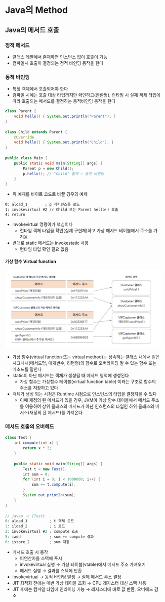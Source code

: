 # Java의 Method

## Java의 메서드 호출

### 정적 메서드

- 클래스 레벨에서 존재하면 인스턴스 없이 호출이 가능
- 컴파일시 호출이 결정되는 정적 바인딩 동작을 한다

### 동적 바인딩

- 특정 객체에서 호출되어야 한다
- 컴파일 시에는 호출 대상 타입까지만 확인하고(반환형), 런타임 시 실제 객체 타입에 따라 호출되는 메서드를 결정하는 동적바인딩 동작을 한다
```java
class Parent {
    void hello() { System.out.println("Parent"); }
}

class Child extends Parent {
    @Override
    void hello() { System.out.println("Child"); }
}

public class Main {
    public static void main(String[] args) {
        Parent p = new Child();
        p.hello(); // "Child" 출력 → 동적 바인딩
    }
}
```
- 위 예제를 바이트 코드로 바꿀 경우의 예제
```plaintext
0: aload_1        ; p 레퍼런스를 로드
1: invokevirtual #2 // Child 또는 Parent hello() 호출
4: return
```
- invokevirtual 명령어가 핵심이다
  - 런타임 객체 타입을 확인(실제 구현체)하고 가상 메서드 테이블에서 주소를 가져옴
- 반대로 static 메서드는 invokestatic 사용
  - 런타임 타입 확인 필요 없음

#### 가상 함수 Virtual function

![images1](images/method1.png)

- 가상 함수(virtual function 또는 virtual method)는 상속하는 클래스 내에서 같은 시그니처(메서드명, 매개변수, 리턴형)의 함수로 오버라이딩 될 수 있는 함수 또는 메소드를 말한다
- static이 아닌 메서드는 객체가 생성될 때 메서드 영역에 생성된다 
  - 가상 함수는 가상함수 테이블(virtual function table) 이라는 구조로 함수의 주소를 저장하고 있다
- 객체가 생성 되는 시점은 Runtime 시점으로 인스턴스의 타입을 결정지을 수 있다
  - 이때 재정의 된 메서드가 있을 경우, JVM이 가상 함수 테이블에서 메서드 주소를 이용하여 상위 클래스의 메서드가 아닌 인스턴스의 타입인 하위 클래스의 메서스(재정의 된 메서드)를 가져온다

### 메서드 호출의 오버헤드

```java
class Test {
    int compute(int x) {
        return x * 2;
    }

    public static void main(String[] args) {
        Test t = new Test();
        int sum = 0;
        for (int i = 0; i < 1000000; i++) {
            sum += t.compute(i);
        }
        System.out.println(sum);
    }
}

// javap -c {Test}
0: aload_1          ; t 객체 로드
1: iload_2          ; i 로드
2: invokevirtual #2 ; compute 호출
5: iadd             ; sum += compute 결과
6: istore_2         ; sum 저장
```
- 메서드 호출 시 동작
  - 피연산자를 스택에 푸시
  - invokevirtual 실행 → 가상 테이블(vtable)에서 메서드 주소 가져오기
  - 메서드 실행 → 결과를 스택에 반환
- invokevirtual → 동적 바인딩 발생 → 실제 메서드 주소 결정
- JIT 최적화 전에는 매번 가상 테이블 조회 → CPU 레지스터 대신 스택 사용
- JIT 후에는 컴파일 타임에 인라이닝 가능 → 레지스터에 바로 값 반환, 오버헤드 감소
